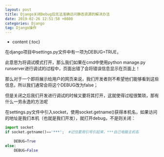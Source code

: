 ```yaml
---
layout: post
title: Django关闭Debug后无法准确访问静态资源的解决办法
date: 2019-02-26 12:51:58 +0800
categories: Django
tag: Django操作
---
```


* content
{:toc}


在django项目中settings.py文件中有一项为DEBUG=TRUE，

此意思为将调试模式打开，那么我们如果在cmd中使用python manage.py runserver进行调试的过程中，页面出错了会将错误信息显示在页面上！

那么对于一个即将展示给用户的网页来说，我们开发者则不希望他们能够看到这些信息，所以我们通常会将这个DEBUG改为false；

但是关闭之后我们开发进行调试的时候又要将其打开，这就使得过程很繁琐，那有什么一劳永逸的方法呢

在settings.py文件中引入socket，使用socket.getname()获得本机名，如果访问的地址是我们本机（也就是我们开发），就打开debug，不是则关闭：

```python
import socket 
if socket.getname()=='***';  #记住要用引号引起来，***自己电脑主机名
 
    DEBUG=True 
else: 
    DEBUG=False
```
